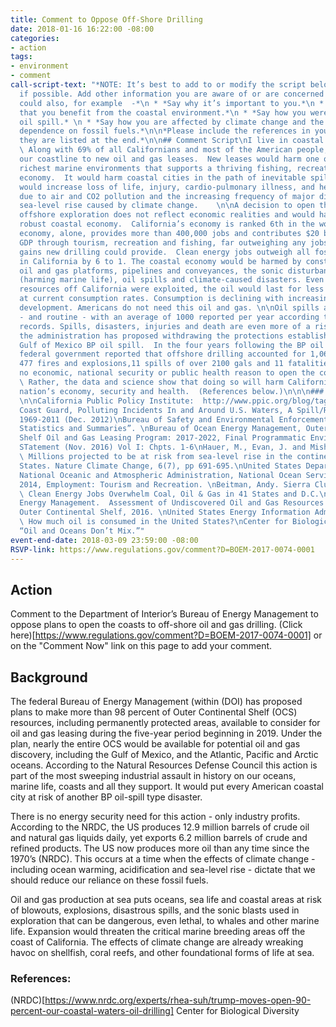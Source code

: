 ```yaml
---
title: Comment to Oppose Off-Shore Drilling
date: 2018-01-16 16:22:00 -08:00
categories:
- action
tags:
- environment
- comment
call-script-text: "*NOTE: It’s best to add to or modify the script below to personalize
  if possible. Add other information you are aware of or are concerned about. You
  could also, for example  -*\n * *Say why it’s important to you.*\n * *Mention ways
  that you benefit from the coastal environment.*\n * *Say how you were affected an
  oil spill.* \n * *Say how you are affected by climate change and the need to reduce
  dependence on fossil fuels.*\n\n*Please include the references in your comment;
  they are listed at the end.*\n\n## Comment Script\nI live in coastal California.
  \ Along with 69% of all Californians and most of the American people, I oppose opening
  our coastline to new oil and gas leases.  New leases would harm one of the world’s
  richest marine environments that supports a thriving fishing, recreation and tourist
  economy.  It would harm coastal cities in the path of inevitable spills.  And it
  would increase loss of life, injury, cardio-pulmonary illness, and healthcare costs
  due to air and CO2 pollution and the increasing frequency of major disasters and
  sea-level rise caused by climate change.    \n\nA decision to open the coast for
  offshore exploration does not reflect economic realities and would harm the existing
  robust coastal economy.  California’s economy is ranked 6th in the world.  The coastal
  economy, alone, provides more than 400,000 jobs and contributes $20 billion to the
  GDP through tourism, recreation and fishing, far outweighing any jobs or economic
  gains new drilling could provide.  Clean energy jobs outweigh all fossil fuel jobs
  in California by 6 to 1. The coastal economy would be harmed by construction of
  oil and gas platforms, pipelines and conveyances, the sonic disturbances of exploration
  (harming marine life), oil spills and climate-caused disasters. Even if all of the
  resources off California were exploited, the oil would last for less than 2 years
  at current consumption rates. Consumption is declining with increasing clean energy
  development. Americans do not need this oil and gas. \n\nOil spills are inevitable
  - and routine - with an average of 1000 reported per year according to Coast Guard
  records. Spills, disasters, injuries and death are even more of a risk now that
  the administration has proposed withdrawing the protections established after the
  Gulf of Mexico BP oil spill.  In the four years following the BP oil disaster, the
  federal government reported that offshore drilling accounted for 1,063 injuries,
  477 fires and explosions,11 spills of over 2100 gals and 11 fatalities. There is
  no economic, national security or public health reason to open the coasts to drilling.
  \ Rather, the data and science show that doing so will harm California’s and the
  nation’s economy, security and health.  (References below.)\n\n\n### References:
  \n\nCalifornia Public Policy Institute:  http://www.ppic.org/blog/tag/offshore-drilling/\nUS
  Coast Guard, Polluting Incidents In and Around U.S. Waters, A Spill/Release Compendium:
  1969-2011 (Dec. 2012)\nBureau of Safety and Environmental Enforcement, “Incident
  Statistics and Summaries”. \nBureau of Ocean Energy Management, Outer continental
  Shelf Oil and Gas Leasing Program: 2017-2022, Final Programmatic Environmental Impact
  STatement (Nov. 2016) Vol I: Chpts. 1-6\nHauer, M., Evan, J. and Mishra, D. (2016).
  \ Millions projected to be at risk from sea-level rise in the continental United
  States. Nature Climate Change, 6(7), pp 691-695.\nUnited States Department of Commerce,
  National Oceanic and Atmospheric Administration, National Ocean Service, California
  2014, Employment: Tourism and Recreation. \nBeitman, Andy. Sierra Club. Report:
  \ Clean Energy Jobs Overwhelm Coal, Oil & Gas in 41 States and D.C.\nBureau of Ocean
  Energy Management.  Assessment of Undiscovered Oil and Gas Resources of the Nation’s
  Outer Continental Shelf, 2016. \nUnited States Energy Information Administration.
  \ How much oil is consumed in the United States?\nCenter for Biological Diversity,
  “Oil and Oceans Don’t Mix.”"
event-end-date: 2018-03-09 23:59:00 -08:00
RSVP-link: https://www.regulations.gov/comment?D=BOEM-2017-0074-0001
---
```


## Action
Comment to the Department of Interior’s Bureau of Energy Management to oppose plans to open the coasts to off-shore oil and gas drilling. (Click here)[https://www.regulations.gov/comment?D=BOEM-2017-0074-0001] or on the "Comment Now" link on this page to add your comment.

## Background
The federal Bureau of Energy Management (within (DOI) has proposed plans to make more than 98 percent of Outer Continental Shelf (OCS) resources, including permanently protected areas, available to consider for oil and gas leasing during the five-year period beginning in 2019. Under the plan, nearly the entire OCS would be available for potential oil and gas discovery,  including the Gulf of Mexico, and the Atlantic, Pacific and Arctic oceans.  According to the Natural Resources Defense Council this action is part of the most sweeping industrial assault in history on our oceans, marine life, coasts and all they support.  It would put every American coastal city at risk of another BP oil-spill type disaster.    


There is no energy security need for this action - only industry profits.  According to the NRDC, the US produces 12.9 million barrels of crude oil and natural gas liquids daily, yet exports 6.2 million barrels of crude and refined products.  The US now produces more oil than any time since the 1970’s (NRDC).  This occurs at a time when the effects of climate change - including ocean warming, acidification and sea-level rise - dictate that we should reduce our reliance on these fossil fuels.  


Oil and gas production at sea puts oceans, sea life and coastal areas at risk of blowouts, explosions, disastrous spills, and the sonic blasts used in exploration that can be dangerous, even lethal, to whales and other marine life. Expansion would threaten the critical marine breeding areas off the coast of California. The effects of climate change are already wreaking havoc on shellfish, coral reefs, and other foundational forms of life at sea.


### References: 
(NRDC)[https://www.nrdc.org/experts/rhea-suh/trump-moves-open-90-percent-our-coastal-waters-oil-drilling]
Center for Biological Diversity